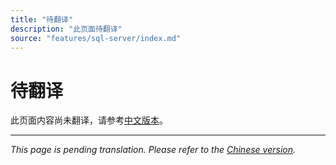 ```yaml
---
title: "待翻译"
description: "此页面待翻译"
source: "features/sql-server/index.md"
---
```


# 待翻译

此页面内容尚未翻译，请参考[中文版本](../../../zh/features/sql-server/index.md)。

---

*This page is pending translation. Please refer to the [Chinese version](../../../zh/features/sql-server/index.md).*
